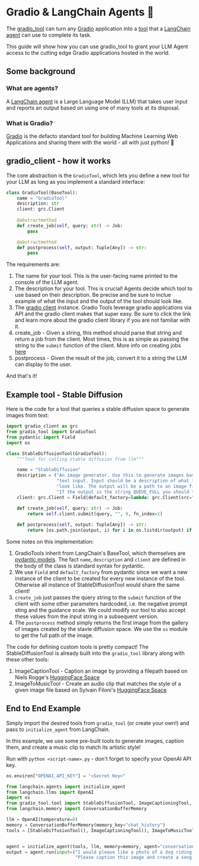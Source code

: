 # Gradio & LangChain Agents 🤝

The [gradio_tool](https://github.com/freddyaboulton/gradio-tool) can turn any [Gradio](https://github.com/gradio-app/gradio) application into a [tool](https://python.langchain.com/en/latest/modules/agents/tools.html) that a [LangChain agent](https://docs.langchain.com/docs/components/agents/agent) can use to complete its task.

This guide will show how you can use gradio_tool to grant your LLM Agent access to the cutting edge Gradio applications hosted in the world.

## Some background

### What are agents?

A [LangChain agent](https://docs.langchain.com/docs/components/agents/agent) is a Large Language Model (LLM) that takes user input and reports an output based on using one of many tools at its disposal.

### What is Gradio?
[Gradio](https://github.com/gradio-app/gradio) is the defacto standard tool for building Machine Learning Web Applications and sharing them with the world - all with just python! 🐍

## gradio_client - how it works

The core abstraction is the `GradioTool`, which lets you define a new tool for your LLM as long as you implement a standard interface:

```python
class GradioTool(BaseTool):
    name = "GradioTool"
    description: str
    client: grc.Client
    
    @abstractmethod
    def create_job(self, query: str) -> Job:
        pass

    @abstractmethod
    def postprocess(self, output: Tuple[Any]) -> str:
        pass
```

The requirements are:
1. The name for your tool. This is the user-facing name printed to the console of the LLM agent.
2. The description for your tool. This is crucial! Agents decide which tool to use based on their description. Be precise and be sure to inclue example of what the input and the output of the tool should look like.
3. The [gradio client](https://github.com/gradio-app/gradio/blob/main/client/python/README.md) instance. Gradio Tools leverage gradio applications via API and the gradio client makes that super easy. Be sure to click the link and learn more about the gradio client library if you are not familiar with it.
4. create_job - Given a string, this method should parse that string and return a job from the client. Most times, this is as simple as passing the string to the `submit` function of the client. More info on creating jobs [here](https://github.com/gradio-app/gradio/blob/main/client/python/README.md#making-a-prediction)
5. postprocess - Given the result of the job, convert it to a string the LLM can display to the user.

And that's it!

## Example tool - Stable Diffusion

Here is the code for a tool that queries a stable diffusion space to generate images from text:

```python
import gradio_client as grc
from gradio_tool import GradioTool
from pydantic import Field
import os

class StableDiffusionTool(GradioTool):
    """Tool for calling stable diffusion from llm"""

    name = "StableDiffusion"
    description = ("An image generator. Use this to generate images based on "
                   "text input. Input should be a description of what the image should "
                   "look like. The output will be a path to an image file. "
                   "If the output is the string QUEUE_FULL you should try this action again and never stop until you don't see this message.")
    client: grc.Client = Field(default_factory=lambda: grc.Client(src="stabilityai/stable-diffusion"))

    def create_job(self, query: str) -> Job:
        return self.client.submit(query, "", 9, fn_index=1)
    
    def postprocess(self, output: Tuple[Any]) -> str:
        return [os.path.join(output, i) for i in os.listdir(output) if not i.endswith("json")][0]
```

Some notes on this implementation:
1. GradioTools inherit from LangChain's BaseTool, which themselves are [pydantic models](https://docs.pydantic.dev/). The fact `name`, `description` and `client` are defined in the body of the class is standard syntax for pydantic.
2. We use `Field` and `default_factory` from pydantic since we want a new instance of the client to be created for every new instance of the tool. Otherwise all instance of StableDiffusionTool would share the same client!
3. `create_job` just passes the query string to the `submit` function of the client with some other parameters hardcoded, i.e. the negative prompt sting and the guidance scale. We could modify our tool to also accept these values from the input string in a subsequent version.
4. The `postprocess` method simply returns the first image from the gallery of images created by the stavle diffusion space. We use the `os` module to get the full path of the image.

The code for defining custom tools is pretty compact! The StableDiffusionTool is already built into the `gradio_tool` library along with these other tools:

1. ImageCaptionTool - Caption an image by providing a filepath based on Niels Rogge's [HuggingFace Space](https://huggingface.co/spaces/nielsr/comparing-captioning-models)
2. ImageToMusicTool - Create an audio clip that matches the style of a given image file based on Sylvain Filoni's [HuggingFace Space](https://huggingface.co/spaces/fffiloni/img-to-music)


## End to End Example

Simply import the desired tools from `gradio_tool` (or create your own!) and pass to `initialize_agent` from LangChain.

In this example, we use some pre-built tools to generate images, caption them, and create a music clip to match its artistic style!

Run with `python <script-name>.py` - don't forget to specify your OpenAI API key.

```python
os.environ["OPENAI_API_KEY"] = "<Secret Key>"

from langchain.agents import initialize_agent
from langchain.llms import OpenAI
import os
from gradio_tool.tool import StableDiffusionTool, ImageCaptioningTool, ImageToMusicTool
from langchain.memory import ConversationBufferMemory

llm = OpenAI(temperature=0)
memory = ConversationBufferMemory(memory_key="chat_history")
tools = [StableDiffusionTool(), ImageCaptioningTool(), ImageToMusicTool()]


agent = initialize_agent(tools, llm, memory=memory, agent="conversational-react-description", verbose=True)
output = agent.run(input=("I would please like a photo of a dog riding a skateboard. "
                          "Please caption this image and create a song for it."))
```
